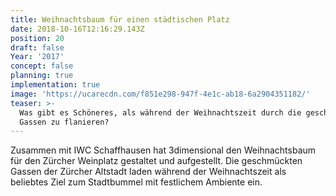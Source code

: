 ```yaml
---
title: Weihnachtsbaum für einen städtischen Platz
date: 2018-10-16T12:16:29.143Z
position: 20
draft: false
Year: '2017'
concept: false
planning: true
implementation: true
image: 'https://ucarecdn.com/f851e298-947f-4e1c-ab18-6a2904351182/'
teaser: >-
  Was gibt es Schöneres, als während der Weihnachtszeit durch die geschmückten
  Gassen zu flanieren?
---
```

Zusammen mit IWC Schaffhausen hat 3dimensional den Weihnachtsbaum für den Zürcher Weinplatz gestaltet und aufgestellt. Die geschmückten Gassen der Zürcher Altstadt laden während der Weihnachtszeit als beliebtes Ziel zum Stadtbummel mit festlichem Ambiente ein.
